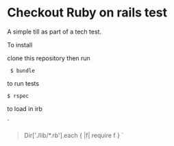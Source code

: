 # Checkout Ruby on rails test

A simple till as part of a tech test.

To install

clone this repository then run

` 
$ bundle 
`

to run tests

`
$ rspec 
`

to load in irb

`
> Dir['./lib/*.rb'].each { |f| require f }
`

